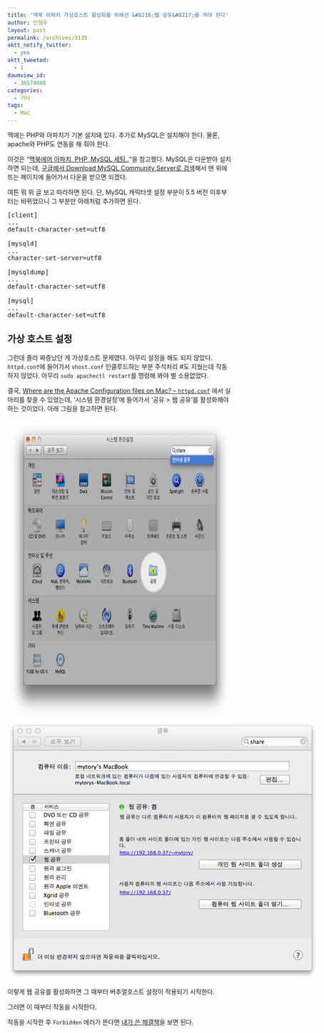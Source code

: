 ```yaml
---
title: '맥북 아파치 가상호스트 활성화를 위해선 &#8216;웹 공유&#8217;를 켜야 한다'
author: 안형우
layout: post
permalink: /archives/3135
aktt_notify_twitter:
  - yes
aktt_tweeted:
  - 1
daumview_id:
  - 36574688
categories:
  - 기타
tags:
  - Mac
---
```

맥에는 PHP와 아파치가 기본 설치돼 있다. 추가로 MySQL은 설치해야 한다. 물론, apache와 PHP도 연동을 해 줘야 한다.

이것은 &#8220;[맥북에어 아파치, PHP, MySQL 세팅..][1]&#8220;을 참고했다. MySQL은 다운받아 설치하면 되는데, [구글에서 Download MySQL Community Server로 검색][2]해서 맨 위에 뜨는 페이지에 들어가서 다운을 받으면 되겠다.

여튼 뭐 위 글 보고 따라하면 된다. 단, MySQL 캐릭터셋 설정 부분이 5.5 버전 이후부터는 바뀌었으니 그 부분만 아래처럼 추가하면 된다.

<pre>[client]
...
default-character-set=utf8

[mysqld]
...
character-set-server=utf8

[mysqldump]
...
default-character-set=utf8

[mysql]
...
default-character-set=utf8</pre>

## 가상 호스트 설정

그런데 졸라 짜증났던 게 가상호스트 문제였다. 아무리 설정을 해도 되지 않았다. `httpd.conf`에 들어가서 `vhost.conf` 인클루드하는 부분 주석처리 #도 지웠는데 작동하지 않았다. 아무리 `sudo apachectl restart`를 명령해 봐야 별 소용없었다.

결국, [Where are the Apache Configuration files on Mac? – `httpd.conf`][3] 에서 실마리를 찾을 수 있었는데, &#8216;시스템 환경설정&#8217;에 들어가서 &#8216;공유 > 웹 공유&#8217;를 활성화해야 하는 것이었다. 아래 그림을 참고하면 된다.

<img class="aligncenter" alt="" src="/uploads/legacy/macbook-web-sharing-1.png" width="782" height="675" />

<div style="width: 706px" class="wp-caption aligncenter">
  <img class=" " alt="" src="/uploads/legacy/macbook-web-sharing-2.png" width="696" height="578" /><p class="wp-caption-text">
    이렇게 웹 공유를 활성화하면 그 때부터 버추얼호스트 설정이 적용되기 시작한다.
  </p>
</div>

그러면 이 때부터 작동을 시작한다.

작동을 시작한 후 `Forbidden` 에러가 뜬다면 [내가 쓴 해결책][4]을 보면 된다.

 [1]: http://madchick.egloos.com/3662494 "맥북에어 아파치, PHP, MySQL 세팅.."
 [2]: https://www.google.co.kr/#q=Download+MySQL+Community+Server
 [3]: http://smartwebdeveloper.com/mac/httpd-conf-location-mac
 [4]: http://mytory.net/archives/3143 "아파치 Forbidden  You don’t have permission to access / on this server. 에러 해결"